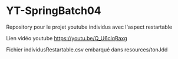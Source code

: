 # YT-SpringBatch04
Repository pour le projet youtube individus avec l'aspect restartable

Lien vidéo youtube https://youtu.be/Q_U6clqRaxg

Fichier individusRestartable.csv embarqué dans resources/tonJdd
